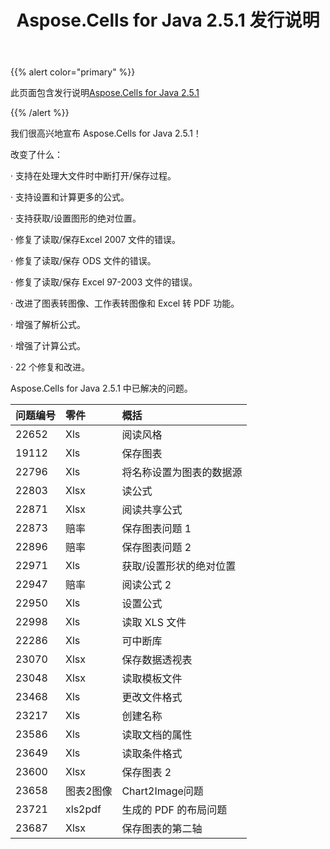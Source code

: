﻿---
title: Aspose.Cells for Java 2.5.1 发行说明
type: docs
weight: 80
url: /zh/java/aspose-cells-for-java-2-5-1-release-notes/
---
{{% alert color="primary" %}} 

此页面包含发行说明[Aspose.Cells for Java 2.5.1](https://downloads.aspose.com/cells/java/new-releases/aspose.cells-for-java-2.5.1/)

{{% /alert %}} 

我们很高兴地宣布 Aspose.Cells for Java 2.5.1！

改变了什么：

· 支持在处理大文件时中断打开/保存过程。

 · 支持设置和计算更多的公式。

 · 支持获取/设置图形的绝对位置。

 · 修复了读取/保存Excel 2007 文件的错误。

 · 修复了读取/保存 ODS 文件的错误。

 · 修复了读取/保存 Excel 97-2003 文件的错误。

 · 改进了图表转图像、工作表转图像和 Excel 转 PDF 功能。

 · 增强了解析公式。

 · 增强了计算公式。

 · 22 个修复和改进。

 Aspose.Cells for Java 2.5.1 中已解决的问题。

|**问题编号** |**零件** |**概括** |
|:- |:- |:- |
|22652 |Xls|阅读风格|
|19112 |Xls|保存图表|
|22796 |Xls|将名称设置为图表的数据源|
|22803 | Xlsx|读公式|
|22871 | Xlsx|阅读共享公式|
|22873 |赔率|保存图表问题 1|
|22896 |赔率|保存图表问题 2|
|22971 |Xls|获取/设置形状的绝对位置|
|22947 |赔率|阅读公式 2|
|22950 |Xls|设置公式|
|22998 |Xls|读取 XLS 文件|
|22286 |Xls|可中断库|
|23070 | Xlsx|保存数据透视表|
|23048 | Xlsx|读取模板文件|
|23468 |Xls|更改文件格式|
|23217 |Xls|创建名称|
|23586 |Xls|读取文档的属性|
|23649 |Xls|读取条件格式|
|23600 | Xlsx|保存图表 2|
|23658 |图表2图像| Chart2Image问题|
|23721 |xls2pdf|生成的 PDF 的布局问题|
|23687 | Xlsx|保存图表的第二轴|

